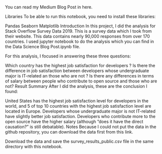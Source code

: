 You can read my Medium Blog Post in here.

Libraries
To be able to run this notebook, you need to install these libraries:

Pandas
Seaborn
Matplotlib
Introduction
In this project, I did the analysis for Stack Overflow Survey Data 2019. This is a survey data which I took from their website. This data contains nearly 90,000 responses from over 170 countries. I used jupyter notebook to do the analysis which you can find in the Data Science Blog Post.ipynb file.

For this analysis, I focused in answering these three questions:

Which country has the highest job satisfaction for developers ?
Is there the difference in job satisfaction between developers whose undergraduate major is IT-related an those who are not ?
Is there any differences in terms of salary between people who contribute to open source and those who are not?
Result Summary
After I did the analysis, these are the conclusion I found:

United States has the highest job satisfaction level for developers in the world, and 5 of top 10 countries with the highest job satisfaction level are located in Europe.
Developers whose undergraduate major is not IT-related have slightly better job satisfaction.
Developers who contribute more to the open source have the higher salary (although ”does it have the direct causation?” is still debatable).
Notes
Because I could not put the data in the github repository, you can download the data first from this link.

Download the data and save the survey_results_public.csv file in the same directory with this notebook.
